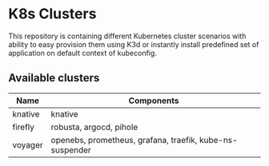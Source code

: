 # K8s Clusters

This repository is containing different Kubernetes cluster scenarios with ability to easy provision them using K3d or instantly install predefined set of application on default context of kubeconfig.

## Available clusters

| Name    | Components              |
| ------- | ----------------------- |
| knative | knative                 |
| firefly | robusta, argocd, pihole |
| voyager | openebs, prometheus, grafana, traefik, kube-ns-suspender |